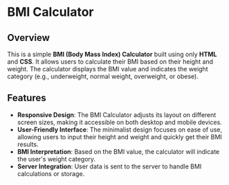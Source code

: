 # BMI Calculator

## Overview

This is a simple **BMI (Body Mass Index) Calculator** built using only **HTML** and **CSS**. It allows users to calculate their BMI based on their height and weight. The calculator displays the BMI value and indicates the weight category (e.g., underweight, normal weight, overweight, or obese).

## Features

- **Responsive Design**: The BMI Calculator adjusts its layout on different screen sizes, making it accessible on both desktop and mobile devices.
- **User-Friendly Interface**: The minimalist design focuses on ease of use, allowing users to input their height and weight and quickly get their BMI results.
- **BMI Interpretation**: Based on the BMI value, the calculator will indicate the user's weight category.
- **Server Integration**: User data is sent to the server to handle BMI calculations or storage.
